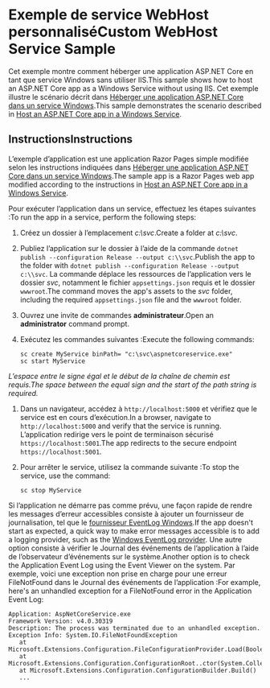 # <a name="custom-webhost-service-sample"></a><span data-ttu-id="1c14e-101">Exemple de service WebHost personnalisé</span><span class="sxs-lookup"><span data-stu-id="1c14e-101">Custom WebHost Service Sample</span></span>

<span data-ttu-id="1c14e-102">Cet exemple montre comment héberger une application ASP.NET Core en tant que service Windows sans utiliser IIS.</span><span class="sxs-lookup"><span data-stu-id="1c14e-102">This sample shows how to host an ASP.NET Core app as a Windows Service without using IIS.</span></span> <span data-ttu-id="1c14e-103">Cet exemple illustre le scénario décrit dans [Héberger une application ASP.NET Core dans un service Windows](https://docs.microsoft.com/aspnet/core/host-and-deploy/windows-service).</span><span class="sxs-lookup"><span data-stu-id="1c14e-103">This sample demonstrates the scenario described in [Host an ASP.NET Core app in a Windows Service](https://docs.microsoft.com/aspnet/core/host-and-deploy/windows-service).</span></span>

## <a name="instructions"></a><span data-ttu-id="1c14e-104">Instructions</span><span class="sxs-lookup"><span data-stu-id="1c14e-104">Instructions</span></span>

<span data-ttu-id="1c14e-105">L’exemple d’application est une application Razor Pages simple modifiée selon les instructions indiquées dans [Héberger une application ASP.NET Core dans un service Windows](https://docs.microsoft.com/aspnet/core/host-and-deploy/windows-service).</span><span class="sxs-lookup"><span data-stu-id="1c14e-105">The sample app is a Razor Pages web app modified according to the instructions in [Host an ASP.NET Core app in a Windows Service](https://docs.microsoft.com/aspnet/core/host-and-deploy/windows-service).</span></span>

<span data-ttu-id="1c14e-106">Pour exécuter l’application dans un service, effectuez les étapes suivantes :</span><span class="sxs-lookup"><span data-stu-id="1c14e-106">To run the app in a service, perform the following steps:</span></span>

1. <span data-ttu-id="1c14e-107">Créez un dossier à l’emplacement *c:\svc*.</span><span class="sxs-lookup"><span data-stu-id="1c14e-107">Create a folder at *c:\svc*.</span></span>

1. <span data-ttu-id="1c14e-108">Publiez l’application sur le dossier à l’aide de la commande `dotnet publish --configuration Release --output c:\\svc`.</span><span class="sxs-lookup"><span data-stu-id="1c14e-108">Publish the app to the folder with `dotnet publish --configuration Release --output c:\\svc`.</span></span> <span data-ttu-id="1c14e-109">La commande déplace les ressources de l’application vers le dossier *svc*, notamment le fichier `appsettings.json` requis et le dossier `wwwroot`.</span><span class="sxs-lookup"><span data-stu-id="1c14e-109">The command moves the app's assets to the *svc* folder, including the required `appsettings.json` file and the `wwwroot` folder.</span></span>

1. <span data-ttu-id="1c14e-110">Ouvrez une invite de commandes **administrateur**.</span><span class="sxs-lookup"><span data-stu-id="1c14e-110">Open an **administrator** command prompt.</span></span>

1. <span data-ttu-id="1c14e-111">Exécutez les commandes suivantes :</span><span class="sxs-lookup"><span data-stu-id="1c14e-111">Execute the following commands:</span></span>

   ```console
   sc create MyService binPath= "c:\svc\aspnetcoreservice.exe"
   sc start MyService
   ```

  <span data-ttu-id="1c14e-112">*L’espace entre le signe égal et le début de la chaîne de chemin est requis.*</span><span class="sxs-lookup"><span data-stu-id="1c14e-112">*The space between the equal sign and the start of the path string is required.*</span></span>

1. <span data-ttu-id="1c14e-113">Dans un navigateur, accédez à `http://localhost:5000` et vérifiez que le service est en cours d’exécution.</span><span class="sxs-lookup"><span data-stu-id="1c14e-113">In a browser, navigate to `http://localhost:5000` and verify that the service is running.</span></span> <span data-ttu-id="1c14e-114">L’application redirige vers le point de terminaison sécurisé `https://localhost:5001`.</span><span class="sxs-lookup"><span data-stu-id="1c14e-114">The app redirects to the secure endpoint `https://localhost:5001`.</span></span>

1. <span data-ttu-id="1c14e-115">Pour arrêter le service, utilisez la commande suivante :</span><span class="sxs-lookup"><span data-stu-id="1c14e-115">To stop the service, use the command:</span></span>

   ```console
   sc stop MyService
   ```

<span data-ttu-id="1c14e-116">Si l’application ne démarre pas comme prévu, une façon rapide de rendre les messages d’erreur accessibles consiste à ajouter un fournisseur de journalisation, tel que le [fournisseur EventLog Windows](https://docs.microsoft.com/aspnet/core/fundamentals/logging/index#eventlog).</span><span class="sxs-lookup"><span data-stu-id="1c14e-116">If the app doesn't start as expected, a quick way to make error messages accessible is to add a logging provider, such as the [Windows EventLog provider](https://docs.microsoft.com/aspnet/core/fundamentals/logging/index#eventlog).</span></span> <span data-ttu-id="1c14e-117">Une autre option consiste à vérifier le Journal des événements de l’application à l’aide de l’observateur d’événements sur le système.</span><span class="sxs-lookup"><span data-stu-id="1c14e-117">Another option is to check the Application Event Log using the Event Viewer on the system.</span></span> <span data-ttu-id="1c14e-118">Par exemple, voici une exception non prise en charge pour une erreur FileNotFound dans le Journal des événements de l’application :</span><span class="sxs-lookup"><span data-stu-id="1c14e-118">For example, here's an unhandled exception for a FileNotFound error in the Application Event Log:</span></span>

```console
Application: AspNetCoreService.exe
Framework Version: v4.0.30319
Description: The process was terminated due to an unhandled exception.
Exception Info: System.IO.FileNotFoundException
   at Microsoft.Extensions.Configuration.FileConfigurationProvider.Load(Boolean)
   at Microsoft.Extensions.Configuration.ConfigurationRoot..ctor(System.Collections.Generic.IList`1<Microsoft.Extensions.Configuration.IConfigurationProvider>)
   at Microsoft.Extensions.Configuration.ConfigurationBuilder.Build()
   ...
```
